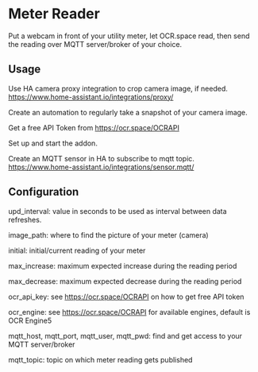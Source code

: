 # Meter Reader

Put a webcam in front of your utility meter, let OCR.space read, then send the reading over MQTT server/broker of your choice.

## Usage

Use HA camera proxy integration to crop camera image, if needed.
https://www.home-assistant.io/integrations/proxy/

Create an automation to regularly take a snapshot of your camera image.

Get a free API Token from https://ocr.space/OCRAPI

Set up and start the addon.

Create an MQTT sensor in HA to subscribe to mqtt topic. 
https://www.home-assistant.io/integrations/sensor.mqtt/

## Configuration

upd_interval: value in seconds to be used as interval between data refreshes.

image_path: where to find the picture of your meter (camera)

initial: initial/current reading of your meter

max_increase: maximum expected increase during the reading period

max_decrease: maximum expected decrease during the reading period

ocr_api_key: see https://ocr.space/OCRAPI on how to get free API token

ocr_engine: see https://ocr.space/OCRAPI for available engines, default is OCR Engine5

mqtt_host, mqtt_port, mqtt_user, mqtt_pwd: find and get access to your MQTT server/broker

mqtt_topic: topic on which meter reading gets published